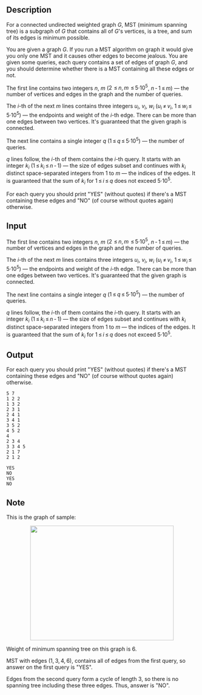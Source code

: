 ## Description

<div><p>For a connected undirected weighted graph <span class="tex-span"><i>G</i></span>, MST (minimum spanning tree) is a subgraph of <span class="tex-span"><i>G</i></span> that contains all of <span class="tex-span"><i>G</i></span>'s vertices, is a tree, and sum of its edges is minimum possible.</p><p>You are given a graph <span class="tex-span"><i>G</i></span>. If you run a MST algorithm on graph it would give you only one MST and it causes other edges to become jealous. You are given some queries, each query contains a set of edges of graph <span class="tex-span"><i>G</i></span>, and you should determine whether there is a MST containing all these edges or not.</p></div><div class="input-specification"><p>The first line contains two integers <span class="tex-span"><i>n</i></span>, <span class="tex-span"><i>m</i></span> (<span class="tex-span">2  ≤ <i>n</i>, <i>m</i>  ≤ 5·10<sup class="upper-index">5</sup></span>, <span class="tex-span"><i>n</i> - 1 ≤ <i>m</i></span>)&nbsp;— the number of vertices and edges in the graph and the number of queries.</p><p>The <span class="tex-span"><i>i</i></span>-th of the next <span class="tex-span"><i>m</i></span> lines contains three integers <span class="tex-span"><i>u</i><sub class="lower-index"><i>i</i></sub></span>, <span class="tex-span"><i>v</i><sub class="lower-index"><i>i</i></sub></span>, <span class="tex-span"><i>w</i><sub class="lower-index"><i>i</i></sub></span> (<span class="tex-span"><i>u</i><sub class="lower-index"><i>i</i></sub> ≠ <i>v</i><sub class="lower-index"><i>i</i></sub></span>, <span class="tex-span">1 ≤ <i>w</i><sub class="lower-index"><i>i</i></sub> ≤ 5·10<sup class="upper-index">5</sup></span>)&nbsp;— the endpoints and weight of the <span class="tex-span"><i>i</i></span>-th edge. There can be more than one edges between two vertices. It's guaranteed that the given graph is connected.</p><p>The next line contains a single integer <span class="tex-span"><i>q</i></span> (<span class="tex-span">1 ≤ <i>q</i> ≤ 5·10<sup class="upper-index">5</sup></span>)&nbsp;— the number of queries.</p><p><span class="tex-span"><i>q</i></span> lines follow, the <span class="tex-span"><i>i</i></span>-th of them contains the <span class="tex-span"><i>i</i></span>-th query. It starts with an integer <span class="tex-span"><i>k</i><sub class="lower-index"><i>i</i></sub></span> (<span class="tex-span">1 ≤ <i>k</i><sub class="lower-index"><i>i</i></sub> ≤ <i>n</i> - 1</span>)&nbsp;— the size of edges subset and continues with <span class="tex-span"><i>k</i><sub class="lower-index"><i>i</i></sub></span> distinct space-separated integers from <span class="tex-span">1</span> to <span class="tex-span"><i>m</i></span>&nbsp;— the indices of the edges. It is guaranteed that the sum of <span class="tex-span"><i>k</i><sub class="lower-index"><i>i</i></sub></span> for <span class="tex-span">1 ≤ <i>i</i> ≤ <i>q</i></span> does not exceed <span class="tex-span">5·10<sup class="upper-index">5</sup></span>.</p></div><div class="output-specification"><p>For each query you should print "<span class="tex-font-style-tt">YES</span>" (without quotes) if there's a MST containing these edges and "<span class="tex-font-style-tt">NO</span>" (of course without quotes again) otherwise.</p></div>

## Input

<p>The first line contains two integers <span class="tex-span"><i>n</i></span>, <span class="tex-span"><i>m</i></span> (<span class="tex-span">2  ≤ <i>n</i>, <i>m</i>  ≤ 5·10<sup class="upper-index">5</sup></span>, <span class="tex-span"><i>n</i> - 1 ≤ <i>m</i></span>)&nbsp;— the number of vertices and edges in the graph and the number of queries.</p><p>The <span class="tex-span"><i>i</i></span>-th of the next <span class="tex-span"><i>m</i></span> lines contains three integers <span class="tex-span"><i>u</i><sub class="lower-index"><i>i</i></sub></span>, <span class="tex-span"><i>v</i><sub class="lower-index"><i>i</i></sub></span>, <span class="tex-span"><i>w</i><sub class="lower-index"><i>i</i></sub></span> (<span class="tex-span"><i>u</i><sub class="lower-index"><i>i</i></sub> ≠ <i>v</i><sub class="lower-index"><i>i</i></sub></span>, <span class="tex-span">1 ≤ <i>w</i><sub class="lower-index"><i>i</i></sub> ≤ 5·10<sup class="upper-index">5</sup></span>)&nbsp;— the endpoints and weight of the <span class="tex-span"><i>i</i></span>-th edge. There can be more than one edges between two vertices. It's guaranteed that the given graph is connected.</p><p>The next line contains a single integer <span class="tex-span"><i>q</i></span> (<span class="tex-span">1 ≤ <i>q</i> ≤ 5·10<sup class="upper-index">5</sup></span>)&nbsp;— the number of queries.</p><p><span class="tex-span"><i>q</i></span> lines follow, the <span class="tex-span"><i>i</i></span>-th of them contains the <span class="tex-span"><i>i</i></span>-th query. It starts with an integer <span class="tex-span"><i>k</i><sub class="lower-index"><i>i</i></sub></span> (<span class="tex-span">1 ≤ <i>k</i><sub class="lower-index"><i>i</i></sub> ≤ <i>n</i> - 1</span>)&nbsp;— the size of edges subset and continues with <span class="tex-span"><i>k</i><sub class="lower-index"><i>i</i></sub></span> distinct space-separated integers from <span class="tex-span">1</span> to <span class="tex-span"><i>m</i></span>&nbsp;— the indices of the edges. It is guaranteed that the sum of <span class="tex-span"><i>k</i><sub class="lower-index"><i>i</i></sub></span> for <span class="tex-span">1 ≤ <i>i</i> ≤ <i>q</i></span> does not exceed <span class="tex-span">5·10<sup class="upper-index">5</sup></span>.</p>

## Output

<p>For each query you should print "<span class="tex-font-style-tt">YES</span>" (without quotes) if there's a MST containing these edges and "<span class="tex-font-style-tt">NO</span>" (of course without quotes again) otherwise.</p>





```input1
5 7
1 2 2
1 3 2
2 3 1
2 4 1
3 4 1
3 5 2
4 5 2
4
2 3 4
3 3 4 5
2 1 7
2 1 2

```




```output1
YES
NO
YES
NO

```



## Note

<p>This is the graph of sample:</p><center> <img class="tex-graphics" height="302px" src="file://mWsZKdvH.png" style="max-width: 100.0%;max-height: 100.0%;" width="378px"> </center><p>Weight of minimum spanning tree on this graph is <span class="tex-span">6</span>.</p><p>MST with edges <span class="tex-span">(1, 3, 4, 6)</span>, contains all of edges from the first query, so answer on the first query is "<span class="tex-font-style-tt">YES</span>".</p><p>Edges from the second query form a cycle of length <span class="tex-span">3</span>, so there is no spanning tree including these three edges. Thus, answer is "<span class="tex-font-style-tt">NO</span>".</p>

